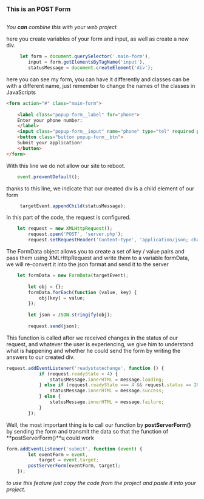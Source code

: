 ### This is an  POST Form <h2>
        
_You **can** combine this with your web project_

here you create variables of your form and input, as well as create a new div.

```javascript
	 let form = document.querySelector('.main-form'),
        input = form.getElementsByTagName('input'),
        statusMessage = document.createElement('div');
```
here you can see my form, you can have it differently and classes can be 
with a different name, just remember to change the names of the classes in JavaScripts

```html
<form action="#" class="main-form">
							
	<label class="popup-form__label" for="phone">
	Enter your phone number:
	</label>
	<input class="popup-form__input" name="phone" type="tel" required placeholder="+48 (750) 321 322">
	<button class="button popup-form__btn">
	Submit your application!
	</button>
</form>
```

With this line we do not allow our site to reboot.

```javascript
	event.preventDefault();
```
thanks to this line, we indicate that our created div is a child element of our form

```javascript
     targetEvent.appendChild(statusMessage);
```
In this part of the code, the request is configured.

```javascript
	let request = new XMLHttpRequest();
        request.open('POST', 'server.php');
        request.setRequestHeader('Content-type', 'application/json; charset=utf-8');
```
The FormData object allows you to create a set of key / value pairs and pass them using XMLHttpRequest
and write them to a variable formData, we will re-convert it into the json format and send it to the server
```javascript
	let formData = new FormData(targetEvent);
        
        let obj = {};
        formData.forEach(function (value, key) {
            obj[key] = value;
        });
        
        let json = JSON.stringify(obj);
        
        request.send(json);
```
This function is called after we received changes in the status of our request, 
and whatever the user is experiencing, we give him to understand what is happening 
and whether he could send the form by writing the answers to our created div.
```javascript
request.addEventListener('readystatechange', function () {
            if (request.readyState < 4) {
                statusMessage.innerHTML = message.loading;
            } else if (request.readyState === 4 && request.status == 200) {
                statusMessage.innerHTML = message.success;
            } else {
                statusMessage.innerHTML = message.failure;
            }
        });
```
Well, the most important thing is to call our function by **postServerForm()** by 
sending the form and transmit the data so that the function of **postServerForm()**ц could work

```javascript
form.addEventListener('submit', function (event) {
        let eventForm = event,
            target = event.target;
        postServerForm(eventForm, target);
    });
```


*to use this feature just copy the code from the project and paste it into your project.*

